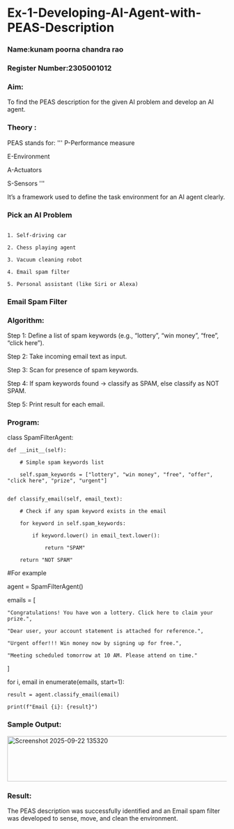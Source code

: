 # Ex-1-Developing-AI-Agent-with-PEAS-Description
### Name:kunam poorna chandra rao

### Register Number:2305001012

### Aim:
To find the PEAS description for the given AI problem and develop an AI agent.

### Theory :
PEAS stands for:
'''
P-Performance measure

E-Environment

A-Actuators

S-Sensors
'''

It’s a framework used to define the task environment for an AI agent clearly.

### Pick an AI Problem

```

1. Self-driving car

2. Chess playing agent

3. Vacuum cleaning robot

4. Email spam filter

5. Personal assistant (like Siri or Alexa)
```

### Email Spam Filter
### Algorithm:
Step 1: Define a list of spam keywords (e.g., “lottery”, “win money”, “free”, “click here”).

Step 2: Take incoming email text as input.

Step 3: Scan for presence of spam keywords.

Step 4: If spam keywords found → classify as SPAM, else classify as NOT SPAM.

Step 5: Print result for each email.


### Program:
class SpamFilterAgent:

    def __init__(self):
    
        # Simple spam keywords list
        
        self.spam_keywords = ["lottery", "win money", "free", "offer", "click here", "prize", "urgent"]
        

    def classify_email(self, email_text):
    
        # Check if any spam keyword exists in the email
        
        for keyword in self.spam_keywords:
        
            if keyword.lower() in email_text.lower():
            
                return "SPAM"
                
        return "NOT SPAM"
        
  #For example
 
agent = SpamFilterAgent()


emails = [

    "Congratulations! You have won a lottery. Click here to claim your prize.",
    
    "Dear user, your account statement is attached for reference.",
    
    "Urgent offer!!! Win money now by signing up for free.",
    
    "Meeting scheduled tomorrow at 10 AM. Please attend on time."
    
]


for i, email in enumerate(emails, start=1):

    result = agent.classify_email(email)
    
    print(f"Email {i}: {result}")
    

### Sample Output:
<img width="548" height="104" alt="Screenshot 2025-09-22 135320" src="https://github.com/user-attachments/assets/635b3aec-7d74-43ca-8ee5-83d843ac5905" />




### Result:
The PEAS description was successfully identified and an Email spam filter was developed to sense, move, and clean the environment.
